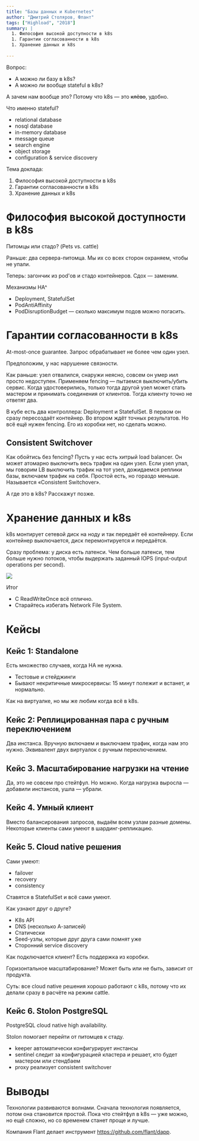 ```yaml
---
title: "Базы данных и Kubernetes"
author: "Дмитрий Столяров, Флант"
tags: ["Highload", "2018"]
summary: |
  1. Философия высокой доступности в k8s
  1. Гарантии согласованности в k8s
  1. Хранение данных и k8s
    
---
```


Вопрос:

* А можно ли базу в k8s?
* А можно ли вообще stateful в k8s?

А зачем нам вообще это? Потому что k8s — это <strike> клёво</strike>, удобно.

Что именно stateful?

* relational database
* nosql database
* in-memory database
* message queue
* search engine
* object storage
* configuration & service discovery

Тема доклада:

1. Философия высокой доступности в k8s
1. Гарантии согласованности в k8s
1. Хранение данных и k8s

# Философия высокой доступности в k8s

Питомцы или стадо? (Pets vs. cattle)

Раньше: два сервера-питомца. Мы их со всех сторон охраняем, чтобы не упали.

Теперь: загончик из pod'ов и стадо контейнеров. Сдох — заменим.

Механизмы HA^

* Deployment, StatefulSet
* PodAntiAffinity
* PodDisruptionBudget — сколько максимум подов можно погасить.

# Гарантии согласованности в k8s

At-most-once guarantee. Запрос обрабатывает не более чем один узел.

Предположим, у нас нарушение связности.

Как раньше: узел отвалился, снаружи неясно, совсем он умер иил просто недоступен. Применяем fencing — пытаемся выключить/убить сервис. Когда удостоверились, только тогда другой узел может стать мастером и принимать соединения от клиентов. Тогда клиенту точно не ответят два.

В кубе есть два контроллера: Deployment и StatefulSet. В первом он сразу пересоздаёт контейнер. Во втором ждёт точных результатов. Но всё ещё нужен fencing. Его из коробки нет, но сделать можно.

## Consistent Switchover

Как обойтись без fencing? Пусть у нас есть хитрый load balancer. Он может атомарно выключить весь трафик на один узел. Если узел упал, мы говорим LB выключить трафик на тот узел, дожидаемся реплики базы, включаем трафик на себя. Простой есть, но гораздо меньше. Называется «Consistent Switchover».

А где это в k8s? Расскажут позже.

# Хранение данных и k8s

k8s монтирует сетевой диск на ноду и так передаёт её контейнеру. Если контейнер выключается, диск перемонтируется и передаётся.

Сразу проблема: у диска есть латенси. Чем больше латенси, тем больше нужно потоков, чтобы выдержать заданный IOPS (input-output operations per second).

![](/images/iops-hell.png)

Итог

* C ReadWriteOnce всё отлично.
* Старайтесь избегать Network File System.

# Кейсы

## Кейс 1: Standalone

Есть множество случаев, когда HA не нужна.

* Тестовые и стейджинги
* Бывают некритичные микросервисы: 15 минут полежит и встанет, и нормально.

Как на виртуалке, но мы же любим когда всё в k8s.

## Кейс 2: Реплицированная пара с ручным переключением

Два инстанса. Вручную включаем и выключаем трафик, когда нам это нужно. Эквивалент двух виртуалок с ручным переключением.

## Кейс 3. Масштабирование нагрузки на чтение

Да, это не совсем про стейтфул. Но можно. Когда нагрузка выросла — добавили инстансов, ушла — убрали.

## Кейс 4. Умный клиент

Вместо балансирования запросов, выдаём всем узлам разные домены. Некоторые клиенты сами умеют в шардинг-репликацию.


## Кейс 5. Cloud native решения

Сами умеют:

* failover
* recovery
* consistency

Ставятся в StatefulSet и всё сами умеют.

Как узнают друг о друге? 

* K8s API
* DNS (несколько А-записей)
* Статически
* Seed-узлы, которые друг друга сами помнят уже
* Сторонний service discovery

Как подключается клиент? Есть поддержка из коробки.

Горизонтальное масштабирование? Может быть или не быть, зависит от продукта.

Суть: все cloud native решения хорошо работают с k8s, потому что их делали сразу в расчёте на режим cattle.

## Кейс 6. Stolon PostgreSQL

PostgreSQL cloud native high availability.

Stolon помогает перейти от питомцев к стаду.

* keeper автоматически конфигурирует инстансы
* sentinel следит за конфигурацией кластера и решает, кто будет мастером или стендбаем
* proxy реализует consistent switchover

# Выводы

Технологии развиваются волнами. Сначала технология появляется, потом она становится простой. Пока что стейтфул в k8s — уже можно, но ещё сложно, но со временем станет проще и лучше.

Компания Flant делает инструмент https://github.com/flant/dapp. 
